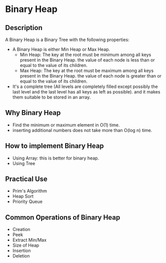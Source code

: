 # Binary Heap

## Description
A Binary Heap is a Binary Tree with the following properties:
- A Binary Heap is either Min Heap or Max Heap.
    - Min Heap: The key at the root must be minimum among all keys present in the Binary Heap. the value of each node is less than or equal to the value of its children.
    - Max Heap: The key at the root must be maximum among all keys present in the Binary Heap. the value of each node is greater than or equal to the value of its children.
- It's a complete tree (All levels are completely filled except possibly the last level and the last level has all keys as left as possible). and it makes them suitable to be stored in an array.

## Why Binary Heap
- Find the minimum or maximum element in O(1) time.
- inserting additional numbers does not take more than O(log n) time.

## How to implement Binary Heap
- Using Array: this is better for binary heap.
- Using Tree

## Practical Use
- Prim's Algorithm
- Heap Sort
- Priority Queue

## Common Operations of Binary Heap
- Creation
- Peek
- Extract Min/Max
- Size of Heap
- Insertion
- Deletion
